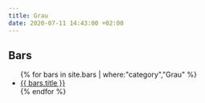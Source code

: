 ```yaml
---
title: Grau
date: 2020-07-11 14:43:00 +02:00
---
```


## Bars
<ul>
{% for bars in site.bars | where:"category","Grau" %}
<li><a href="{{ bars.url }}"> {{ bars.title }}</a> </li>
{% endfor %}
</ul>
